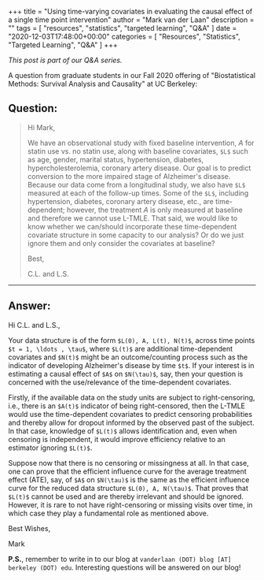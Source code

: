 +++
title = "Using time-varying covariates in evaluating the causal effect of a single time point intervention"
author = "Mark van der Laan"
description = ""
tags = [
    "resources",
    "statistics",
    "targeted learning",
    "Q&A"
]
date = "2020-12-03T17:48:00+00:00"
categories = [
    "Resources",
    "Statistics",
    "Targeted Learning",
    "Q&A"
]
+++

_This post is part of our Q&A series._

A question from graduate students in our Fall 2020 offering of "Biostatistical
Methods: Survival Analysis and Causality" at UC Berkeley:

## Question:

> Hi Mark,
>
> We have an observational study with fixed baseline intervention, $A$ for
> statin use vs. no statin use, along with baseline covariates, `$L$` such as
> age, gender, marital status, hypertension, diabetes, hypercholesterolemia,
> coronary artery disease. Our goal is to predict conversion to the more
> impaired stage of Alzheimer's disease. Because our data come from a
> longitudinal study, we also have `$L$` measured at each of the follow-up
> times. Some of the `$L$`, including hypertension, diabetes, coronary artery
> disease, etc., are time-dependent; however, the treatment $A$ is only measured
> at baseline and therefore we cannot use L-TMLE. That said, we would like to
> know whether we can/should incorporate these time-dependent covariate
> structure in some capacity to our analysis? Or do we just ignore them and only
> consider the covariates at baseline?
>
> Best,
>
> C.L. and L.S.

---

## Answer:

Hi C.L. and L.S.,

Your data structure is of the form `$L(0), A, L(t), N(t)$`, across time points
`$t = 1, \ldots , \tau$`, where `$L(t)$` are additional time-dependent
covariates and `$N(t)$` might be an outcome/counting process such as the
indicator of developing Alzheimer's disease by time `$t$`. If your interest is
in estimating a causal effect of `$A$` on `$N(\tau)$`, say, then your question
is concerned with the use/relevance of the time-dependent covariates.

Firstly, if the available data on the study units are subject to
right-censoring, i.e., there is an `$A(t)$` indicator of being right-censored,
then the L-TMLE would use the time-dependent covariates to predict censoring
probabilities and thereby allow for dropout informed by the observed past of the
subject. In that case, knowledge of `$L(t)$` allows identification and, even
when censoring is independent, it would improve efficiency relative to an
estimator ignoring `$L(t)$`.

Suppose now that there is no censoring or missingness at all. In that case, one
can prove that the efficient influence curve for the average treatment effect
(ATE), say, of `$A$` on `$N(\tau)$` is the same as the efficient influence curve
for the reduced data structure `$L(0), A, N(\tau)$`. That proves that `$L(t)$`
cannot be used and are thereby irrelevant and should be ignored. However, it is
rare to not have right-censoring or missing visits over time, in which case they
play a fundamental role as mentioned above.

Best Wishes,

Mark

__P.S.__, remember to write in to our blog at `vanderlaan (DOT) blog [AT]
berkeley (DOT) edu`. Interesting questions will be answered on our blog!